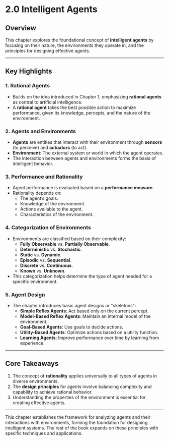 # 2.0 Intelligent Agents

## Overview

This chapter explores the foundational concept of **intelligent agents** by focusing on their nature, the environments they operate in, and the principles for designing effective agents.

---

## **Key Highlights**

### **1. Rational Agents**
- Builds on the idea introduced in Chapter 1, emphasizing **rational agents** as central to artificial intelligence.
- A **rational agent** takes the best possible action to maximize performance, given its knowledge, percepts, and the nature of the environment.

### **2. Agents and Environments**
- **Agents** are entities that interact with their environment through **sensors** (to perceive) and **actuators** (to act).
- **Environment**: The external system or world in which the agent operates.
- The interaction between agents and environments forms the basis of intelligent behavior.

### **3. Performance and Rationality**
- Agent performance is evaluated based on a **performance measure**.
- Rationality depends on:
  - The agent’s goals.
  - Knowledge of the environment.
  - Actions available to the agent.
  - Characteristics of the environment.

### **4. Categorization of Environments**
- Environments are classified based on their complexity:
  - **Fully Observable** vs. **Partially Observable**.
  - **Deterministic** vs. **Stochastic**.
  - **Static** vs. **Dynamic**.
  - **Episodic** vs. **Sequential**.
  - **Discrete** vs. **Continuous**.
  - **Known** vs. **Unknown**.
- This categorization helps determine the type of agent needed for a specific environment.

### **5. Agent Design**
- The chapter introduces basic agent designs or "skeletons":
  - **Simple Reflex Agents**: Act based only on the current percept.
  - **Model-Based Reflex Agents**: Maintain an internal model of the environment.
  - **Goal-Based Agents**: Use goals to decide actions.
  - **Utility-Based Agents**: Optimize actions based on a utility function.
  - **Learning Agents**: Improve performance over time by learning from experience.

---

## **Core Takeaways**
1. The concept of **rationality** applies universally to all types of agents in diverse environments.
2. The **design principles** for agents involve balancing complexity and capability to achieve rational behavior.
3. Understanding the properties of the environment is essential for creating effective agents.

---

This chapter establishes the framework for analyzing agents and their interactions with environments, forming the foundation for designing intelligent systems. The rest of the book expands on these principles with specific techniques and applications.

